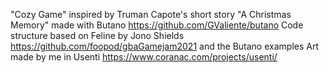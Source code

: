 "Cozy Game" inspired by Truman Capote's short story "A Christmas Memory" made with Butano https://github.com/GValiente/butano 
Code structure based on Feline by Jono Shields https://github.com/foopod/gbaGamejam2021 and the Butano examples
Art made by me in Usenti https://www.coranac.com/projects/usenti/ 